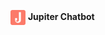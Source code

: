 <p align="left">
  <img src="https://github.com/vsingh10/Jupiter_Chatbot/raw/main/assets/Frame-10-1.png" alt="Jupiter Icon" width="24" style="vertical-align: middle;"/>
  <strong>Jupiter Chatbot</strong>
</p>
